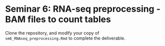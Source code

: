 # Seminar 6: RNA-seq preprocessing - BAM files to count tables

Clone the repository, and modify your copy of `sm6_RNAseq_preprocessing.Rmd` to complete the deliverable. 